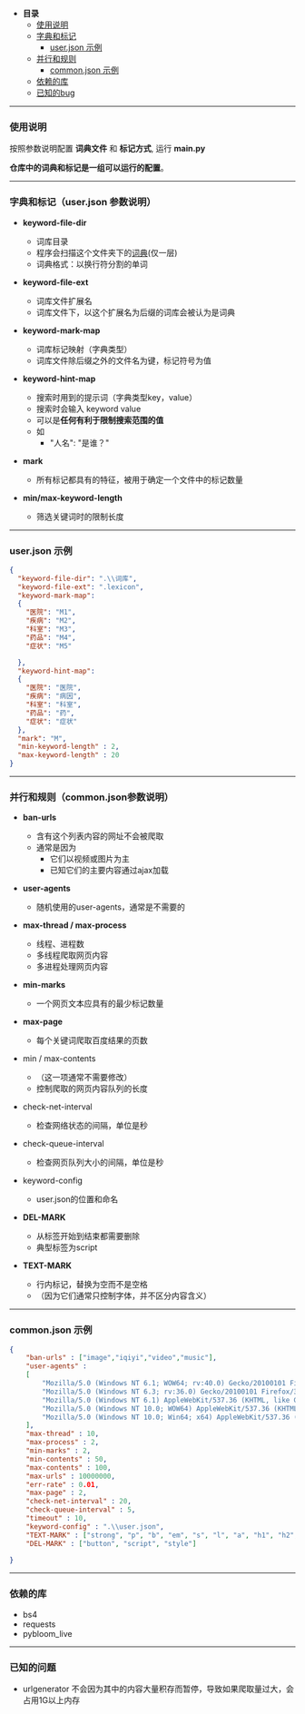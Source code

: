 
*	**目录**
	*	[使用说明](#instruction)
	*	[字典和标记](#user_json)
		*	[user.json 示例](#user_json_example)
	*	[并行和规则](#common_json)
		*	[common.json 示例](#common_json_example)
	*	[依赖的库](#dependencies)
	*	[已知的bug](#exceptions)
	
___

<div id='instruction'></div>

### 使用说明

按照参数说明配置 **词典文件** 和 **标记方式**, 运行 **main.py**

**仓库中的词典和标记是一组可以运行的配置**。

___

<div id='user_json'></div>

### 字典和标记（user.json 参数说明）
*	**keyword-file-dir**
	*	词库目录
	*	程序会扫描这个文件夹下的[词典](#1)(仅一层)
	*	词典格式：以换行符分割的单词

*	**keyword-file-ext**
	*	词库文件扩展名
	*	词库文件下，以这个扩展名为后缀的词库会被认为是词典

*	**keyword-mark-map**
	* 	词库标记映射（字典类型）
	*	词库文件除后缀之外的文件名为键，标记符号为值

*	**keyword-hint-map**
	*	搜索时用到的提示词（字典类型key，value）
	*	搜索时会输入 keyword value
	*	可以是**任何有利于限制搜索范围的值**
	*	如
		*	"人名": "是谁？"
*	**mark**
	*	所有标记都具有的特征，被用于确定一个文件中的标记数量

*	**min/max-keyword-length**
	*	筛选关键词时的限制长度

___

### user.json 示例

<div id='user_json_example'></div>

```json
{
  "keyword-file-dir": ".\\词库",
  "keyword-file-ext": ".lexicon",
  "keyword-mark-map":
  {
    "医院": "M1",
    "疾病": "M2",
    "科室": "M3",
    "药品": "M4",
    "症状": "M5"

  },
  "keyword-hint-map":
  {
    "医院": "医院",
    "疾病": "病因",
    "科室": "科室",
    "药品": "药",
    "症状": "症状"
  },
  "mark": "M",
  "min-keyword-length" : 2,
  "max-keyword-length" : 20
}

```

___

<div id="common_json"></div>

### 并行和规则（common.json参数说明）

*	**ban-urls**
	*	含有这个列表内容的网址不会被爬取
	*	通常是因为
		*	它们以视频或图片为主
		*	已知它们的主要内容通过ajax加载

*	**user-agents**
	*	随机使用的user-agents，通常是不需要的

*	**max-thread / max-process**
	*	线程、进程数
	*	多线程爬取网页内容
	*	多进程处理网页内容

*	**min-marks**
	*	一个网页文本应具有的最少标记数量

*	**max-page**
	*	每个关键词爬取百度结果的页数

*	min / max-contents
	*	（这一项通常不需要修改）
	*	控制爬取的网页内容队列的长度

*	check-net-interval
	*	检查网络状态的间隔，单位是秒

*	check-queue-interval
	*	检查网页队列大小的间隔，单位是秒

*	keyword-config
	*	user.json的位置和命名

*	**DEL-MARK**
	*	从标签开始到结束都需要删除
	*	典型标签为script

*	**TEXT-MARK**
	*	行内标记，替换为空而不是空格
	*	（因为它们通常只控制字体，并不区分内容含义）
___	
<div id="common_json_example"></div>

### common.json 示例
```json
{
	"ban-urls" : ["image","iqiyi","video","music"],
	"user-agents" :
	[
		"Mozilla/5.0 (Windows NT 6.1; WOW64; rv:40.0) Gecko/20100101 Firefox/40.1",
        "Mozilla/5.0 (Windows NT 6.3; rv:36.0) Gecko/20100101 Firefox/36.0",
        "Mozilla/5.0 (Windows NT 6.1) AppleWebKit/537.36 (KHTML, like Gecko) Chrome/41.0.2228.0 Safari/537.36",
        "Mozilla/5.0 (Windows NT 10.0; WOW64) AppleWebKit/537.36 (KHTML, like Gecko) Chrome/60.0.3112.113 Safari/537.36",
        "Mozilla/5.0 (Windows NT 10.0; Win64; x64) AppleWebKit/537.36 (KHTML, like Gecko) Chrome/52.0.2743.116 Safari/537.36 Edge/15.15063"
	],
	"max-thread" : 10,
	"max-process" : 2,
	"min-marks" : 2,
    "min-contents" : 50,
    "max-contents" : 100,
    "max-urls" : 10000000,
    "err-rate" : 0.01,
    "max-page" : 2,
    "check-net-interval" : 20,
    "check-queue-interval" : 5,
    "timeout" : 10,
    "keyword-config" : ".\\user.json",
    "TEXT-MARK" : ["strong", "p", "b", "em", "s", "l", "a", "h1", "h2", "h3", "span"],
    "DEL-MARK" : ["button", "script", "style"]
  
}
```

___
<div id="dependencies"></div>

### 依赖的库

*	bs4
*	requests
*	pybloom_live

___
<div id="exceptions"></div>

### 已知的问题

*	urlgenerator 不会因为其中的内容大量积存而暂停，导致如果爬取量过大，会占用1G以上内存
